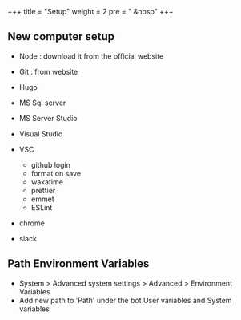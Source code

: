 +++
title = "Setup"
weight = 2
pre = "<i class='fas fa-pen'></i> &nbsp"
+++

## New computer setup

- Node : download it from the official website
- Git : from website
- Hugo
- MS Sql server
- MS Server Studio

- Visual Studio
- VSC
  - github login
  - format on save
  - wakatime
  - prettier
  - emmet
  - ESLint

- chrome
- slack


## Path Environment Variables

- System > Advanced system settings > Advanced > Environment Variables
- Add new path to 'Path' under the bot User variables and System variables
